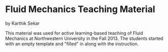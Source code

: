 # Fluid Mechanics Teaching Material

by Karthik Sekar

This material was used for active learning-based teaching of Fluid Mechanics at Northwestern University in the Fall 2013. The students started with an empty template and "filled" in along with the instruction. 
